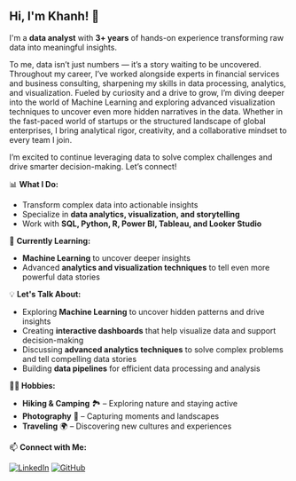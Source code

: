 ## Hi, I'm Khanh! 👋
I'm a **data analyst** with **3+ years** of hands-on experience transforming raw data into meaningful insights. 

To me, data isn’t just numbers — it’s a story waiting to be uncovered. Throughout my career, I’ve worked alongside experts in financial services and business consulting, sharpening my skills in data processing, analytics, and visualization. Fueled by curiosity and a drive to grow, I’m diving deeper into the world of Machine Learning and exploring advanced visualization techniques to uncover even more hidden narratives in the data. Whether in the fast-paced world of startups or the structured landscape of global enterprises, I bring analytical rigor, creativity, and a collaborative mindset to every team I join.

I’m excited to continue leveraging data to solve complex challenges and drive smarter decision-making. Let’s connect!

📊 **What I Do:**  
- Transform complex data into actionable insights  
- Specialize in **data analytics, visualization, and storytelling**  
- Work with **SQL, Python, R, Power BI, Tableau, and Looker Studio**  

🚀 **Currently Learning:**  
- **Machine Learning** to uncover deeper insights 
- Advanced **analytics and visualization techniques** to tell even more powerful data stories

💡 **Let's Talk About:**  
- Exploring **Machine Learning** to uncover hidden patterns and drive insights  
- Creating **interactive dashboards** that help visualize data and support decision-making  
- Discussing **advanced analytics techniques** to solve complex problems and tell compelling data stories
- Building **data pipelines** for efficient data processing and analysis  

**🧑‍💻 Hobbies:**
- **Hiking & Camping** 🏞️ – Exploring nature and staying active  
- **Photography** 📸 – Capturing moments and landscapes  
- **Traveling** 🌍 – Discovering new cultures and experiences

📫 **Connect with Me:**

[![LinkedIn](https://img.shields.io/badge/LinkedIn-0A66C2?style=flat&logo=linkedin&logoColor=white)](https://www.linkedin.com/in/dtbkhanh/)  [![GitHub](https://img.shields.io/badge/GitHub-181717?style=flat&logo=github&logoColor=white)](https://github.com/dtbkhanh)
